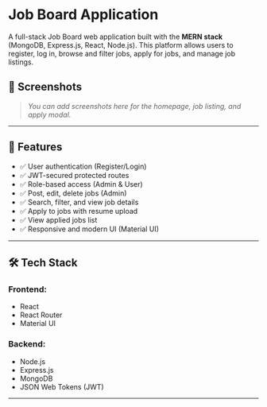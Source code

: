 # Job Board Application

A full-stack Job Board web application built with the **MERN stack** (MongoDB, Express.js, React, Node.js). This platform allows users to register, log in, browse and filter jobs, apply for jobs, and manage job listings.

## 📸 Screenshots

> _You can add screenshots here for the homepage, job listing, and apply modal._

---

## 🚀 Features

- ✅ User authentication (Register/Login)
- ✅ JWT-secured protected routes
- ✅ Role-based access (Admin & User)
- ✅ Post, edit, delete jobs (Admin)
- ✅ Search, filter, and view job details
- ✅ Apply to jobs with resume upload
- ✅ View applied jobs list
- ✅ Responsive and modern UI (Material UI)

---

## 🛠️ Tech Stack

### Frontend:
- React
- React Router
- Material UI

### Backend:
- Node.js
- Express.js
- MongoDB
- JSON Web Tokens (JWT)

---
